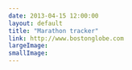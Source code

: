 ```yaml
---
date: 2013-04-15 12:00:00
layout: default
title: "Marathon tracker"
link: http://www.bostonglobe.com
largeImage: 
smallImage: 
---
```


